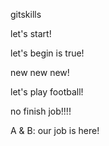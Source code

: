  gitskills


let's start!

let's begin is true!

new new new!

let's play football!

no finish job!!!!

A & B:
our job is here!
